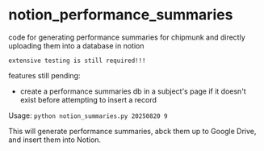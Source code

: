 # notion_performance_summaries
code for generating performance summaries for chipmunk and directly uploading them into a database in notion

`extensive testing is still required!!!`

features still pending:
- create a performance summaries db in a subject's page if it doesn't exist before attempting to insert a record

Usage: `python notion_summaries.py 20250820 9`

This will generate performance summaries, abck them up to Google Drive, and insert them into Notion.